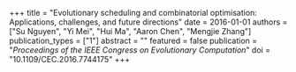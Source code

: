 +++
title = "Evolutionary scheduling and combinatorial optimisation: Applications, challenges, and future directions"
date = 2016-01-01
authors = ["Su Nguyen", "Yi Mei", "Hui Ma", "Aaron Chen", "Mengjie Zhang"]
publication_types = ["1"]
abstract = ""
featured = false
publication = "*Proceedings of the IEEE Congress on Evolutionary Computation*"
doi = "10.1109/CEC.2016.7744175"
+++

